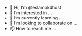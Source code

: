 - 👋 Hi, I’m @eslamok4host
- 👀 I’m interested in ...
- 🌱 I’m currently learning ...
- 💞️ I’m looking to collaborate on ...
- 📫 How to reach me ...

<!---
eslamok4host/eslamok4host is a ✨ special ✨ repository because its `README.md` (this file) appears on your GitHub profile.
You can click the Preview link to take a look at your changes.
--->
